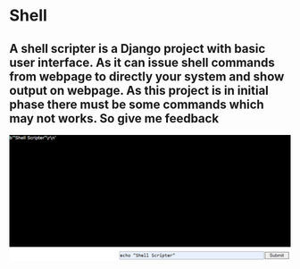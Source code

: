 # Shell
## A shell scripter is a Django project with basic user interface. As it can issue shell commands from webpage to directly your system and show output on webpage. As this project is in initial phase there must be some commands which may not works. So give me feedback
![alt text](/img/Capture.PNG)
